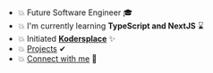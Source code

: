 - 💥 Future Software Engineer 🎓
- 💥 I'm currently learning **TypeScript and NextJS** ⌛
- 💥 Initiated **[Kodersplace](https://www.facebook.com/kodersplace/)** ✨
- 💥 [Projects](https://linktr.ee/midha) ✔
- 💥 [Connect with me](https://linktr.ee/midhatahir) 🔗
